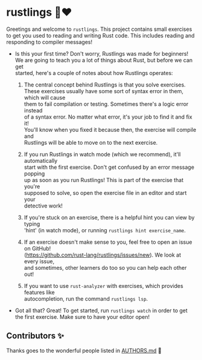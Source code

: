 # rustlings 🦀❤️

Greetings and welcome to `rustlings`. This project contains small exercises to get you used to reading and writing Rust code. This includes reading and responding to compiler messages!


- Is this your first time? Don't worry, Rustlings was made for beginners! We are
  going to teach you a lot of things about Rust, but before we can get  
  started, here's a couple of notes about how Rustlings operates:  

  1. The central concept behind Rustlings is that you solve exercises. These
  exercises usually have some sort of syntax error in them, which will cause  
  them to fail compilation or testing. Sometimes there's a logic error instead  
  of a syntax error. No matter what error, it's your job to find it and fix it!  
  You'll know when you fixed it because then, the exercise will compile and  
  Rustlings will be able to move on to the next exercise.  

  2. If you run Rustlings in watch mode (which we recommend), it'll automatically  
  start with the first exercise. Don't get confused by an error message popping  
  up as soon as you run Rustlings! This is part of the exercise that you're  
  supposed to solve, so open the exercise file in an editor and start your  
  detective work!

  3. If you're stuck on an exercise, there is a helpful hint you can view by typing  
  'hint' (in watch mode), or running `rustlings hint exercise_name`.

  4. If an exercise doesn't make sense to you, feel free to open an issue on GitHub!  
  (https://github.com/rust-lang/rustlings/issues/new). We look at every issue,  
  and sometimes, other learners do too so you can help each other out!

  5. If you want to use `rust-analyzer` with exercises, which provides features like  
  autocompletion, run the command `rustlings lsp`.

- Got all that? Great! To get started, run `rustlings watch` in order to get the first
  exercise. Make sure to have your editor open!

## Contributors ✨

Thanks goes to the wonderful people listed in [AUTHORS.md](./AUTHORS.md) 🎉

